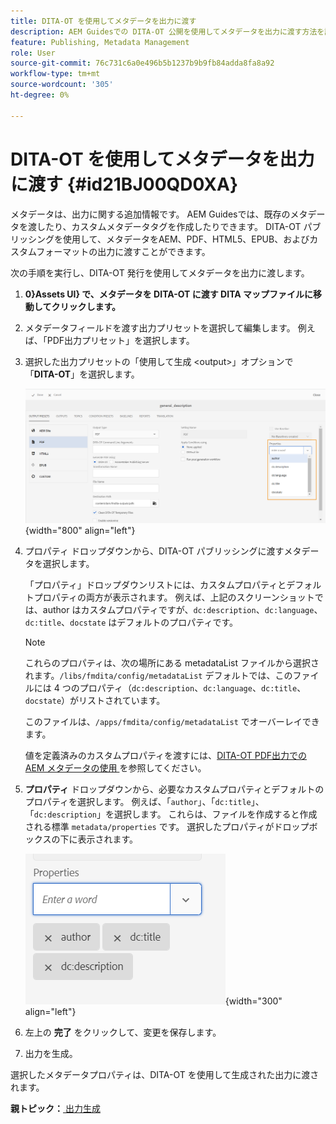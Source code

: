 ```yaml
---
title: DITA-OT を使用してメタデータを出力に渡す
description: AEM Guidesでの DITA-OT 公開を使用してメタデータを出力に渡す方法を説明します。
feature: Publishing, Metadata Management
role: User
source-git-commit: 76c731c6a0e496b5b1237b9b9fb84adda8fa8a92
workflow-type: tm+mt
source-wordcount: '305'
ht-degree: 0%

---
```


# DITA-OT を使用してメタデータを出力に渡す {#id21BJ00QD0XA}

メタデータは、出力に関する追加情報です。 AEM Guidesでは、既存のメタデータを渡したり、カスタムメタデータタグを作成したりできます。 DITA-OT パブリッシングを使用して、メタデータをAEM、PDF、HTML5、EPUB、およびカスタムフォーマットの出力に渡すことができます。

次の手順を実行し、DITA-OT 発行を使用してメタデータを出力に渡します。

1. **0}Assets UI} で、メタデータを DITA-OT に渡す DITA マップファイルに移動してクリックします。**
1. メタデータフィールドを渡す出力プリセットを選択して編集します。 例えば、「PDF出力プリセット」を選択します。
1. 選択した出力プリセットの「使用して生成 &lt;output\>」オプションで「**DITA-OT**」を選択します。

   ![](images/custom-meta-data-output-preset.png){width="800" align="left"}

1. プロパティ ドロップダウンから、DITA-OT パブリッシングに渡すメタデータを選択します。

   「プロパティ」ドロップダウンリストには、カスタムプロパティとデフォルトプロパティの両方が表示されます。 例えば、上記のスクリーンショットでは、author はカスタムプロパティですが、`dc:description`、`dc:language`、`dc:title`、`docstate` はデフォルトのプロパティです。

   >[!NOTE]
   >
   > これらのプロパティは、次の場所にある metadataList ファイルから選択されます。`/libs/fmdita/config/metadataList` デフォルトでは、このファイルには 4 つのプロパティ（`dc:description`、`dc:language`、`dc:title`、`docstate`）がリストされています。

   このファイルは、`/apps/fmdita/config/metadataList` でオーバーレイできます。

   値を定義済みのカスタムプロパティを渡すには、[DITA-OT PDF出力でのAEM メタデータの使用 ](https://experienceleaguecommunities.adobe.com/t5/xml-documentation-discussions/use-aem-metadata-in-dita-ot-pdf-output/td-p/411880) を参照してください。

1. **プロパティ** ドロップダウンから、必要なカスタムプロパティとデフォルトのプロパティを選択します。 例えば、「`author`」、「`dc:title`」、「`dc:description`」を選択します。 これらは、ファイルを作成すると作成される標準 `metadata/properties` です。 選択したプロパティがドロップボックスの下に表示されます。

   ![](images/selected-metadata-properties.png){width="300" align="left"}

1. 左上の **完了** をクリックして、変更を保存します。
1. 出力を生成。

選択したメタデータプロパティは、DITA-OT を使用して生成された出力に渡されます。

**親トピック：**[ 出力生成 ](generate-output.md)
